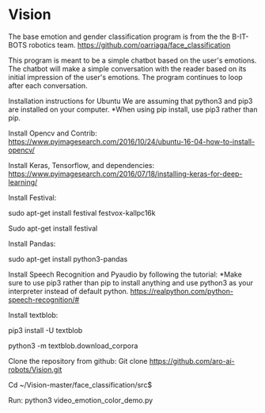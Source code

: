 # Vision
The base emotion and gender classification program is from the the B-IT-BOTS robotics team. https://github.com/oarriaga/face_classification

This program is meant to be a simple chatbot based on the user's emotions. The chatbot will make a simple conversation with the reader based on its initial impression of the user's emotions. The program continues to loop after each conversation.

Installation instructions for Ubuntu
We are assuming that python3 and pip3 are installed on your computer.
*When using pip install, use pip3 rather than pip.

Install Opencv and Contrib: https://www.pyimagesearch.com/2016/10/24/ubuntu-16-04-how-to-install-opencv/ 

Install Keras, Tensorflow, and dependencies: https://www.pyimagesearch.com/2016/07/18/installing-keras-for-deep-learning/ 

Install Festival: 

sudo apt-get install festival festvox-kallpc16k

Sudo apt-get install festival

Install Pandas:

sudo apt-get install python3-pandas

Install Speech Recognition and Pyaudio by following the tutorial:
*Make sure to use pip3 rather than pip to install anything and use python3 as your interpreter instead of default python.
https://realpython.com/python-speech-recognition/# 

Install textblob:

pip3 install -U textblob

python3 -m textblob.download_corpora

Clone the repository from github:
Git clone https://github.com/aro-ai-robots/Vision.git 
	
Cd ~/Vision-master/face_classification/src$

Run:
python3 video_emotion_color_demo.py
